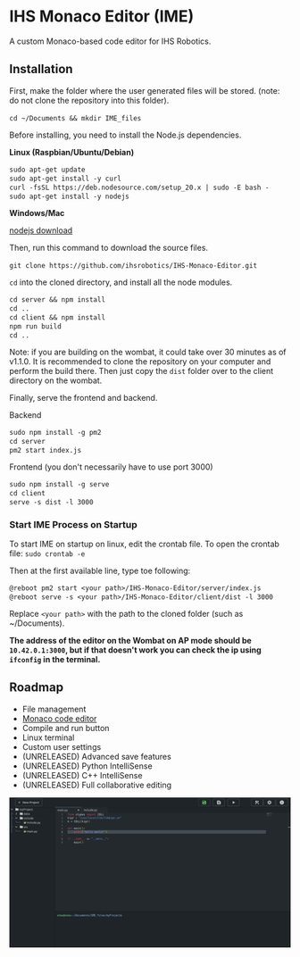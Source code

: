 # IHS Monaco Editor (IME)

A custom Monaco-based code editor for IHS Robotics. 

## Installation
First, make the folder where the user generated files will be stored. (note: do not clone the repository into this folder).

`cd ~/Documents && mkdir IME_files`


Before installing, you need to install the Node.js dependencies. 

**Linux (Raspbian/Ubuntu/Debian)**
```
sudo apt-get update
sudo apt-get install -y curl
curl -fsSL https://deb.nodesource.com/setup_20.x | sudo -E bash -
sudo apt-get install -y nodejs
```
**Windows/Mac**

[nodejs download](https://nodejs.org/en/download)

Then, run this command to download the source files.

`git clone https://github.com/ihsrobotics/IHS-Monaco-Editor.git`

`cd` into the cloned directory, and install all the node modules.
```
cd server && npm install
cd ..
cd client && npm install
npm run build
cd ..
```
Note: if you are building on the wombat, it could take over 30 minutes as of v1.1.0. It is recommended to clone the repository on your computer and perform the build there. Then just copy the `dist` folder over to the client directory on the wombat. 

Finally, serve the frontend and backend.

Backend
```
sudo npm install -g pm2
cd server
pm2 start index.js
```

Frontend (you don't necessarily have to use port 3000)
```
sudo npm install -g serve
cd client
serve -s dist -l 3000
```

### Start IME Process on Startup

To start IME on startup on linux, edit the crontab file.
To open the crontab file:
`
sudo crontab -e
`

Then at the first available line, type toe following:
```
@reboot pm2 start <your path>/IHS-Monaco-Editor/server/index.js
@reboot serve -s <your path>/IHS-Monaco-Editor/client/dist -l 3000
```
Replace `<your path>` with the path to the cloned folder (such as ~/Documents).

**The address of the editor on the Wombat on AP mode should be `10.42.0.1:3000`, but if that doesn't work you can check the ip using `ifconfig` in the terminal.**

## Roadmap
- File management
- [Monaco code editor](https://microsoft.github.io/monaco-editor/)
- Compile and run button
- Linux terminal
- Custom user settings
- (UNRELEASED) Advanced save features
- (UNRELEASED) Python IntelliSense
- (UNRELEASED) C++ IntelliSense
- (UNRELEASED) Full collaborative editing

![alt](./demo.png)
